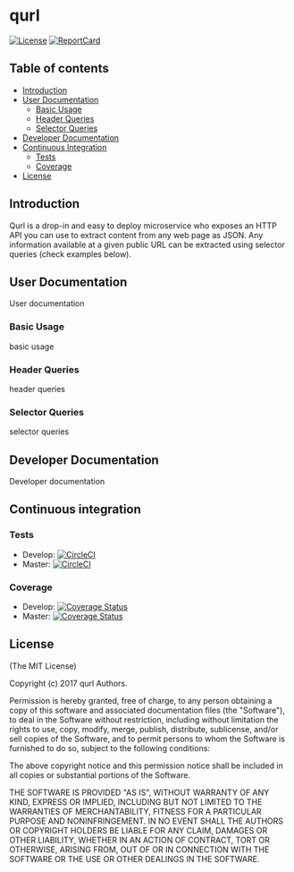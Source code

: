 # qurl

[![License][License-Image]][License-Url]
[![ReportCard][ReportCard-Image]][ReportCard-Url]

## Table of contents

* [Introduction](https://github.com/repejota/qurl#introduction)
* [User Documentation](https://github.com/repejota/qurl#user-documentation)
	* [Basic Usage](https://github.com/repejota/qurl#basic-usage)
	* [Header Queries](https://github.com/repejota/qurl#header-queries)
	* [Selector Queries](https://github.com/repejota/qurl#selector-queries)
* [Developer Documentation](https://github.com/repejota/qurl#developer-documentation)
* [Continuous Integration](https://github.com/repejota/qurl#continuous-integration)
  * [Tests](https://github.com/repejota/qurl#license)
  * [Coverage](https://github.com/repejota/qurl#coverage)
* [License](https://github.com/repejota/qurl#license)

## Introduction

Qurl is a drop-in and easy to deploy microservice who exposes an HTTP API you can use to extract content from any web page as JSON. Any information available at a given public URL can be extracted using selector queries (check examples below).

## User Documentation

User documentation

### Basic Usage

basic usage

### Header Queries

header queries

### Selector Queries

selector queries

## Developer Documentation

Developer documentation

## Continuous integration

### Tests

* Develop: [![CircleCI](https://circleci.com/gh/repejota/qurl/tree/develop.svg?style=svg)](https://circleci.com/gh/repejota/qurl/tree/develop)
* Master: [![CircleCI](https://circleci.com/gh/repejota/qurl/tree/master.svg?style=svg)](https://circleci.com/gh/repejota/qurl/tree/master)

### Coverage

* Develop: [![Coverage Status](https://coveralls.io/repos/github/repejota/qurl/badge.svg?branch=develop)](https://coveralls.io/github/repejota/qurl?branch=develop)
* Master: [![Coverage Status](https://coveralls.io/repos/github/repejota/qurl/badge.svg?branch=master)](https://coveralls.io/github/repejota/qurl?branch=master)


## License

(The MIT License)

Copyright (c) 2017 qurl Authors.

Permission is hereby granted, free of charge, to any person obtaining a copy
of this software and associated documentation files (the "Software"), to
deal in the Software without restriction, including without limitation the
rights to use, copy, modify, merge, publish, distribute, sublicense, and/or
sell copies of the Software, and to permit persons to whom the Software is
furnished to do so, subject to the following conditions:

The above copyright notice and this permission notice shall be included in
all copies or substantial portions of the Software.

THE SOFTWARE IS PROVIDED "AS IS", WITHOUT WARRANTY OF ANY KIND, EXPRESS OR
IMPLIED, INCLUDING BUT NOT LIMITED TO THE WARRANTIES OF MERCHANTABILITY,
FITNESS FOR A PARTICULAR PURPOSE AND NONINFRINGEMENT. IN NO EVENT SHALL THE
AUTHORS OR COPYRIGHT HOLDERS BE LIABLE FOR ANY CLAIM, DAMAGES OR OTHER
LIABILITY, WHETHER IN AN ACTION OF CONTRACT, TORT OR OTHERWISE, ARISING
FROM, OUT OF OR IN CONNECTION WITH THE SOFTWARE OR THE USE OR OTHER DEALINGS
IN THE SOFTWARE.

[License-Url]: http://opensource.org/licenses/MIT
[License-Image]: https://img.shields.io/badge/License-MIT-blue.svg
[ReportCard-Url]: http://goreportcard.com/report/repejota/qurl
[ReportCard-Image]: http://goreportcard.com/badge/github.com/repejota/qurl